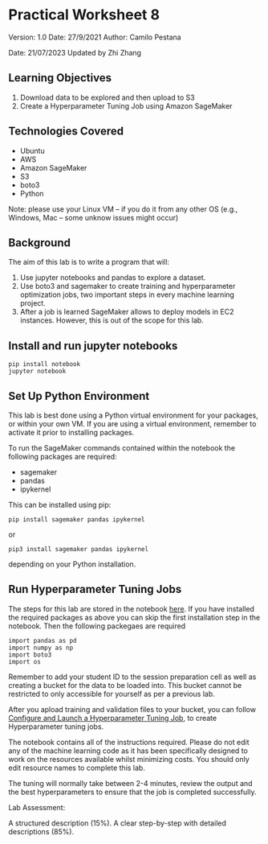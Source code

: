 # Practical Worksheet 8

Version: 1.0 Date: 27/9/2021 Author: Camilo Pestana

Date: 21/07/2023 Updated by Zhi Zhang

## Learning Objectives

1. Download data to be explored and then upload to S3
2. Create a Hyperparameter Tuning Job using Amazon SageMaker

## Technologies Covered

* Ubuntu
* AWS
* Amazon SageMaker
* S3
* boto3
* Python

Note: please use your Linux VM – if you do it from any other OS (e.g., Windows, Mac – some unknow issues might occur)

## Background

The aim of this lab is to write a program that will:

1. Use jupyter notebooks and pandas to explore a dataset.
2. Use boto3 and sagemaker to create training and hyperparameter optimization jobs, two important steps in every machine learning project.
3. After a job is learned SageMaker allows to deploy models in EC2 instances. However, this is out of the scope for this lab.
## Install and run jupyter notebooks
```
pip install notebook
jupyter notebook
```

## Set Up Python Environment

This lab is best done using a Python virtual environment for your packages, or within your own VM. If you are using a virtual environment, remember to activate it prior to installing packages.

To run the SageMaker commands contained within the notebook the following packages are required:
- sagemaker
- pandas
- ipykernel

This can be installed using pip:
```
pip install sagemaker pandas ipykernel
```
or
```
pip3 install sagemaker pandas ipykernel
```
depending on your Python installation.

## Run Hyperparameter Tuning Jobs

The steps for this lab are stored in the notebook [here](https://github.com/zhangzhics/CITS5503_Sem2_2023/tree/master/Labs/src/LabAI.ipynb).
If you have installed the required packages as above you can skip the first installation step in the notebook. Then the following packegaes are required 
```
import pandas as pd
import numpy as np
import boto3
import os
```

Remember to add your student ID to the session preparation cell as well as creating a bucket for the data to be loaded into. This bucket cannot be restricted to only accessible for yourself as per a previous lab.

After you apload training and validation files to your bucket, you can follow [Configure and Launch a Hyperparameter Tuning Job](https://docs.aws.amazon.com/en_kr/sagemaker/latest/dg/automatic-model-tuning-ex-tuning-job.html), to create Hyperparameter tuning jobs. 

The notebook contains all of the instructions required. Please do not edit any of the machine learning code as it has been specifically designed to work on the resources available whilst minimizing costs. You should only edit resource names to complete this lab.

The tuning will normally take between 2-4 minutes, review the output and the best hyperparameters to ensure that the job is completed successfully.


Lab Assessment:

A structured description (15%). A clear step-by-step with detailed descriptions (85%). 










